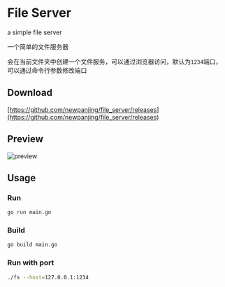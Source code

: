 # File Server

a simple file server

一个简单的文件服务器

会在当前文件夹中创建一个文件服务，可以通过浏览器访问，默认为`1234`端口，可以通过命令行参数修改端口

## Download

[https://github.com/newpanjing/file_server/releases](https://github.com/newpanjing/file_server/releases)

## Preview

![preview](./imgs/preview.gif)

## Usage

### Run

```bash
go run main.go
```

### Build

```bash
go build main.go
```

### Run with port

```bash
./fs --host=127.0.0.1:1234
```
